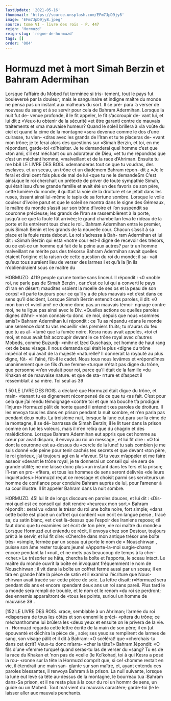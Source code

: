 ```yaml
---
lastUpdate: '2021-05-16'
thumbnail: 'https://source.unsplash.com/EFm7JpD9jy8'
image: 'EFm7JpD9jy8.jpeg'
source: tome VI - livre des rois - P. 447
reign: 'Hormuzd'
reign-slug: 'regne-de-hormuzd'
tags: []
order: '004'
---
```


# Hormuzd met à mort Simah Berzin et Bahram Adermihan

Lorsque l’affaire du Mobed fut terminée si tris- tement, tout le pays fut bouleversé par la douleur; mais le sanguinaire et indigne maître du monde ne pensa pas un instant aux malheurs du sort. Il se pré- para ’a verser de nouveau du sang et à se servir pour
cela de Bahram Adermihan. Lorsque la nuit fut de- venue profonde, il le fit appeler, le fit s’accroupir de- vant lui, et lui dit z «Veux-tu obtenir de la sécurité
«et être garanti contre de mauvais traitements et «ma mauvaise humeur? Quand le soleil brillera à «la voûte du ciel et quand la cime de la montagne «sera devenue comme le dos d’une cuirasse, tu vien-
«dras avec les grands de l’Iran et tu te placeras de- «vant mon trône; je te ferai alors des questions sur
«Simah Berzin, et toi, en me répondant, garde-toi «d’hésiter. Je te demanderai quel homme c’est que
«ton ami, s’il est méchant ou un adorateur de Dieu,
«et tu me répondras que c’est un méchant homme, «malveillant et de la race d’Ahriman. Ensuite tu me
bb8 LE LIVRE DES BOIS.
«demanderas tout ce que tu voudras, des esclaves. et un sceau, un trône et un diadèmem Bahram répon-
dit z «Je le ferai et dirai cent fois plus de mal de lui «que tu ne le demandeSm C’est ainsi.que le roi cherchait un prétexte de priver de toute sympathie Simah, qui était issu d’une grande famille et avait
été un des favoris de son père, cette lumière du monde; il quittait la voie de la droiture et se jetait dans les ruses, tissant ainsi lui-même le tapis de sa fortune sombre.
Lorsque le voile couleur d’ivoire parut et que le
soleil se montra dans le signe des Gémeaux, le maître du monde s’assit sur son trône d’ivoire et l’on
suspendit sa couronne précieuse; les grands de l’lran
se rassemblèrent à la porte, jusqu’à ce que la foule
fût arrivée; le grand chambellan leva le rideau de
la porte et ils entrèrent tous chez le roi.. Bahram Adermihan entra le premier, puis Simah Benin et les grands de la nouvelle cour. Chacun s’assit à sa place et la foule resta debout. Le roi s’adressa à Bah-
ram Adermihan et lui dit : «Simah Berzin qui està «notre cour est-il digne de recevoir des trésors, ou
ce est-ce un homme qui fait de la peine aux autres? par tr un homme malveillant ne mérite pas des trésors»
Bahram Adermihan savait quelles étaient l’origine
et la raison de cette question du roi du monde; il sa- vait qu’eux tous auraient lieu de verser des larmes
i et qu’à la [in ils n’obliendraient sous ce maître du

HOBMUZD. 4119 peuple qu’une tombe sans linceul. Il répondit : «0
«noble roi, ne parle pas de Simah Berzin , car c’est
ce lui qui a converti le pays d’Iran en désert; maudites
«soient la moelle de ses os et la peau de son corps!
«Il parle toujours pour ce qu’il y a de plus mauvais
«et c’est dans ce sens qu’il décident, Lorsque Simah
Berzin entendit ces paroles, il dit: «0 mon bon et
«vieil ami! ne donne donc pas.un mauvais témoi-
ngnage contre moi, ne te ligue pas ainsi avec le Div.
«Quelles actions ou quelles paroles dignes d’Ahri-
«man connais-tu donc. de moi, depuis que nous «sommes amis?»
Bahram Adermihan lui répondit : ce Tu as répandu
«dans le monde une semence dont tu vas recueillir «les premiers fruits; tu n’auras du feu que tu as al- «lumé que la fumée noire. Kesra nous avait appelés,
«toi et moi, et nous avait fait accroupir devant le ce trône royal avec d’autres Mobeds, comme Buzurdj-
«mihr et lzed Guschasp, cet homme de haut rang «et de beau visage. Il nous demanda qui était le plus «digne du trône impérial et qui avait de la majesté «naturelle? Il donnerait la royauté au plus digne, fût-
«il l’aîné, fût-il le cadet. Nous tous nous levâmes et «répondîmes unanimement que ce fils d’une femme
«turque n’était pas digne du trône, que personne
«n’en voulait pour roi, parce qu’il était de la famille
«du Khakan et de mauvaise nature. et que de sta- rrture et d’aspect il ressemblait à sa mère. Toi seul as
39

1.50 LE LIVRE DES ROIS.
a déclaré que Hormuzd était digue du trône, et main- «tenant tu es dignement récompensé de ce que tu «as fait. C’est pour cela que j’ai rendu témoignage «contre toi et que ma bouche t’a prodigué l’injure»
Hormuzd pâlit de honte quand il entendit œs paroles de droiture. Il les envoya tous les dans en prison pendant la nuit sombre, et n’en parla pas pendant deux nuits. La troisième nuit, lorsque la lune eut paru sur la cime de la montagne, il se dé- barrassa de Simah Berzin; il le lit tuer dans la prison comme on tue les voleurs, mais il n’en relira que
du chagrin et des malédictions. Lorsque Bahram Adermihan eut appris que cet homme au cœur par avait disparu, il envoya au roi un message , et lui fit dire : «O toi dont la couronne est au-dessus du «cercle de la lune! tu sais combien je me suis donné
«de peine pour tenir cachés tes secrets et que devant
«ton père, le roi glorieux, j’ai toujours agi en la «faveur. Si tu veux m’appeler et me faire asseoir «devant le trône royal, je te donnerai un conseil qui «le sera de grande utilité; ne me laisse donc plus
«un instant dans les fers et la prison; l’I-ran en pro- «fitera, et tous les hommes de sens seront délivrés
«de leurs inquiétudes.»
Hormuzd reçut ce message et choisit parmi ses serviteurs un homme de confiance pour conduire Bahram auprès de lui, pour l’amener à sa cour illustre. ll lit appeler Bahram dans la nuit sombre.

HORMUZD. 45! lui lit de longs discours en paroles douces, et lui
dit : «Dis-moi quel est ce conseil qui doit rendre «heureux mon sort.» Bahram répondit : serai vu «dans le trésor du roi une boîte noire, fort simple; «dans cette boîte est placé un coffret qui contient
«un écrit en langue perse , tracé sa; du satin blanc, «et c’est là-dessus que l’espoir des Iraniens repose;
«il faut donc que tu examines cet écrit de ton père, «le roi maître du monde.»
Lorsque Hormuzd eut entendu ce récit, il envoya chez son Destour, toujours prêt à le servir, et lui fit dire: «Cherche dans mon antique trésor une boîte très- «simple, fermée par un sceau qui porte le nom de
« Nouschirwan , puisse son âme rester toujours jeune!
«Apporte-la-moi surgie-champ encore pendant la I «nuit, et ne mets pas beaucoup de temps à la cher-
«cher.» Le trésorier se hâta, chercha la boîte et l’apporta, le sceau intact. Le maître du monde ouvrit la boîte en invoquant fréquemment le nom de Nouschirwan ; il vit dans la boîte un coffret fermé
aussi par un sceau; il en tira en grande hâte la pièce de satin et il examina l’écriture que Nous- chirwan avait tracée sur cette pièce de soie. La lettre disait: r«Hormuzd sera pendant dix ans et encore «pendant deux ans un roi sans pareil. Plus tard le
a monde sera rempli de trouble, et le nom et le renom «du roi se perdront; des ennemis apparaîtront de «tous les points, surloul un homme de mauvaise
39 .

[152 LE LIVRE DES ROIS.
«race, semblable à un Ahriman; l’armée du roi «dispersera de tous les côtés et son ennemi le préci- «pitera du trône; ce méchanthomme lui brûlera les «deux yeux et ensuite on le privera de la vie. n .
Hormuzd regarda cette lettre écrite de la main de
son père; il en [ut épouvanté et déchira la pièce de ,
soie; ses yeux se remplirent de larmes de sang, son visage pâlit et il dit à Bahram: «O scélérat! que «cherchais-tu dans cet écrit? Veux-tu donc m’arra-
«cher la tête?» Bahram.1épondit: «O fils d’une
«femme turque! quand seras-tu las de verser du «sang? Tu es de la race du Khakan et ’non pas de «celle (le Kcïkohad, toi à qui Kesra a posé la rou- «ronne sur la tête la Hormuzd comprit que, si ce! «homme restait en vie, il étendrait une main san- glante sur son maître, et, ayant entendu ces paroles blessantes, il renvoya Bahram à la prison. La nui! suivante, lorsque la lune eut levé sa tête au-dessus
de la montagne, le bourreau tua :Bahram dans-Sa prison, et il ne resta plus à la cour du roi un hommr de sens, un guide ou un Mobed. Tout mal vient du mauvais caractère; garde-toi (le le laisser aller aux mauvais penchants.
